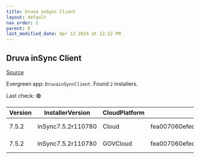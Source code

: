 ```yaml
---
title: Druva inSync Client
layout: default
nav_order: 2
parent: D
last_modified_date: Apr 12 2024 at 12:12 PM
---
```


## Druva inSync Client

[Source](https://docs.druva.com/005_inSync_Client)

Evergreen app: `DruvainSyncClient`. Found `2` installers.

Last check: 🟢

| Version | InstallerVersion   | CloudPlatform | Md5sum                                   | Type | URI                                                                                                                                                                            |
| ------- | ------------------ | ------------- | ---------------------------------------- | ---- | ------------------------------------------------------------------------------------------------------------------------------------------------------------------------------ |
| 7.5.2   | inSync7.5.2r110780 | Cloud         | fea007060efed2dce7e76cfe782c7adcca3b1bc1 | msi  | [https://downloads.druva.com/downloads/inSync/Windows/7.5.2/inSync7.5.2r110780.msi](https://downloads.druva.com/downloads/inSync/Windows/7.5.2/inSync7.5.2r110780.msi)         |
| 7.5.2   | inSync7.5.2r110780 | GOVCloud      | fea007060efed2dce7e76cfe782c7adcca3b1bc1 | msi  | [https://downloads.druva.com/downloads/inSync/Windows/7.5.2_Gov/inSync7.5.2r110780.msi](https://downloads.druva.com/downloads/inSync/Windows/7.5.2_Gov/inSync7.5.2r110780.msi) |
